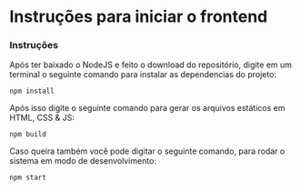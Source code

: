 # Instruções para iniciar o frontend

### Instruções

Após ter baixado o NodeJS e feito o download do repositório, digite em um terminal o seguinte comando para instalar as dependencias do projeto:

    npm install

Após isso digite o seguinte comando para gerar os arquivos estáticos em HTML, CSS & JS:

    npm build

Caso queira também você pode digitar o seguinte comando, para rodar o sistema em modo de desenvolvimento:

    npm start